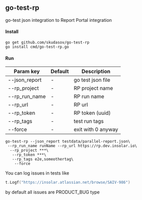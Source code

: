 ## go-test-rp
go-test json integration to Report Portal integration

#### Install
```
go get github.com/skudasov/go-test-rp
go install cmd/go-test-rp.go
```

#### Run
| Param key     |           Default            | Description            |
| ------------- | ---------------------------- | ---------------------- |
| --json_report | -                            | go test json file      |
| --rp_project  | -                            | RP project name        |
| --rp_run_name | -                            | RP run name            |
| --rp_url      | -                            | RP url                 |
| --rp_token    | -                            | RP token (uuid)        |
| --rp_tags     | -                            | test run tags          |
| --force       | -                            | exit with 0 anyway     |

```
go-test-rp --json_report testdata/parallel-report.json\
 --rp_run_name runName --rp_url https://rp.dev.insolar.io\
  --rp_project ***\
   --rp_token ***\
   --rp_tags e2e,someothertag\
    --force
```

You can log issues in tests like
```go
t.Logf("https://insolar.atlassian.net/browse/SAIV-986")
```
by default all issues are PRODUCT_BUG type
